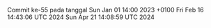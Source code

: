 Commit ke-55 pada tanggal Sun Jan 01 14:00 2023 +0100
Fri Feb 16 14:43:06 UTC 2024
Sun Apr 21 14:08:59 UTC 2024
